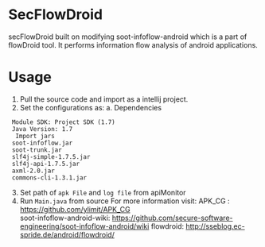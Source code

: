# SecFlowDroid
secFlowDroid built on modifying soot-infoflow-android which is a part of flowDroid tool. It performs information flow analysis of android applications.



# Usage
1. Pull the source code and import as a intellij project.
2. Set the configurations as:
  a. Dependencies
  
  ```
   Module SDK: Project SDK (1.7)
   Java Version: 1.7
    Import jars
   soot-infoflow.jar
   soot-trunk.jar
   slf4j-simple-1.7.5.jar
   slf4j-api-1.7.5.jar
   axml-2.0.jar
   commons-cli-1.3.1.jar
  ```
3. Set path of `apk File` and `log file` from apiMonitor
4. Run `Main.java` from  source
For more information visit:
 APK_CG : https://github.com/ylimit/APK_CG  
 soot-infoflow-android-wiki: https://github.com/secure-software-engineering/soot-infoflow-android/wiki
 flowdroid: http://sseblog.ec-spride.de/android/flowdroid/
 
